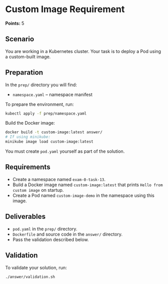 # Custom Image Requirement

**Points:** 5

## Scenario
You are working in a Kubernetes cluster. Your task is to deploy a Pod using a custom-built image.

## Preparation
In the `prep/` directory you will find:
- `namespace.yaml` – namespace manifest

To prepare the environment, run:

```sh
kubectl apply -f prep/namespace.yaml
```

Build the Docker image:

```sh
docker build -t custom-image:latest answer/
# If using minikube:
minikube image load custom-image:latest
```

You must create `pod.yaml` yourself as part of the solution.

## Requirements
- Create a namespace named `exam-0-task-13`.
- Build a Docker image named `custom-image:latest` that prints `Hello from custom image` on startup.
- Create a Pod named `custom-image-demo` in the namespace using this image.

## Deliverables
- `pod.yaml` in the `prep/` directory.
- `Dockerfile` and source code in the `answer/` directory.
- Pass the validation described below.

## Validation
To validate your solution, run:

```sh
./answer/validation.sh
```
